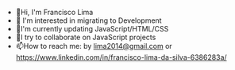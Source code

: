 - 👋Hi, I'm Francisco Lima
- 👀 I'm interested in migrating to Development
- 🌱I'm currently updating JavaScript/HTML/CSS
- 💞️I try to collaborate on JavaScript projects
- 📫How to reach me: by lima2014@gmail.com or https://www.linkedin.com/in/francisco-lima-da-silva-6386283a/

<!---
lima2014/lima2014 is a ✨ special ✨ repository because its `README.md` (this file) appears on your GitHub profile.
You can click the Preview link to take a look at your changes.
--->
